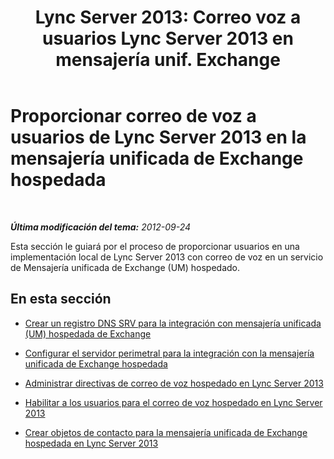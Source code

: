 ﻿---
title: "Lync Server 2013: Correo voz a usuarios Lync Server 2013 en mensajería unif. Exchange"
TOCTitle: Proporcionar correo de voz a usuarios de Lync Server 2013 en la mensajería unificada de Exchange hospedada
ms:assetid: 306d3fb5-231b-4f0b-b8d8-0d9083b5ed77
ms:mtpsurl: https://technet.microsoft.com/es-es/library/Gg425807(v=OCS.15)
ms:contentKeyID: 48274840
ms.date: 01/07/2017
mtps_version: v=OCS.15
ms.translationtype: HT
---

# Proporcionar correo de voz a usuarios de Lync Server 2013 en la mensajería unificada de Exchange hospedada

 

_**Última modificación del tema:** 2012-09-24_

Esta sección le guiará por el proceso de proporcionar usuarios en una implementación local de Lync Server 2013 con correo de voz en un servicio de Mensajería unificada de Exchange (UM) hospedado.

## En esta sección

  - [Crear un registro DNS SRV para la integración con mensajería unificada (UM) hospedada de Exchange](lync-server-2013-create-a-dns-srv-record-for-integration-with-hosted-exchange-um.md)

  - [Configurar el servidor perimetral para la integración con la mensajería unificada de Exchange hospedada](lync-server-2013-configure-the-edge-server-for-integration-with-hosted-exchange-um.md)

  - [Administrar directivas de correo de voz hospedado en Lync Server 2013](lync-server-2013-manage-hosted-voice-mail-policies.md)

  - [Habilitar a los usuarios para el correo de voz hospedado en Lync Server 2013](lync-server-2013-enable-users-for-hosted-voice-mail.md)

  - [Crear objetos de contacto para la mensajería unificada de Exchange hospedada en Lync Server 2013](lync-server-2013-create-contact-objects-for-hosted-exchange-um.md)

